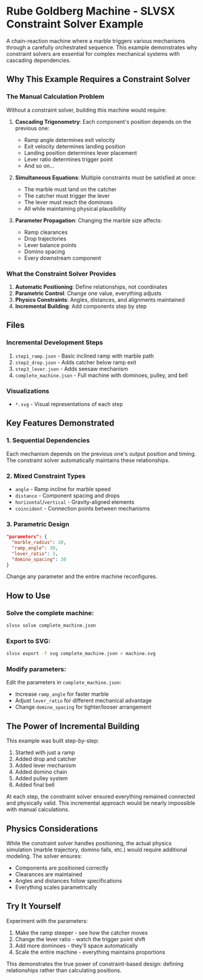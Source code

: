# Rube Goldberg Machine - SLVSX Constraint Solver Example

A chain-reaction machine where a marble triggers various mechanisms through a carefully orchestrated sequence. This example demonstrates why constraint solvers are essential for complex mechanical systems with cascading dependencies.

## Why This Example Requires a Constraint Solver

### The Manual Calculation Problem
Without a constraint solver, building this machine would require:

1. **Cascading Trigonometry**: Each component's position depends on the previous one:
   - Ramp angle determines exit velocity
   - Exit velocity determines landing position
   - Landing position determines lever placement
   - Lever ratio determines trigger point
   - And so on...

2. **Simultaneous Equations**: Multiple constraints must be satisfied at once:
   - The marble must land on the catcher
   - The catcher must trigger the lever
   - The lever must reach the dominoes
   - All while maintaining physical plausibility

3. **Parameter Propagation**: Changing the marble size affects:
   - Ramp clearances
   - Drop trajectories
   - Lever balance points
   - Domino spacing
   - Every downstream component

### What the Constraint Solver Provides

1. **Automatic Positioning**: Define relationships, not coordinates
2. **Parametric Control**: Change one value, everything adjusts
3. **Physics Constraints**: Angles, distances, and alignments maintained
4. **Incremental Building**: Add components step by step

## Files

### Incremental Development Steps
1. `step1_ramp.json` - Basic inclined ramp with marble path
2. `step2_drop.json` - Adds catcher below ramp exit
3. `step3_lever.json` - Adds seesaw mechanism
4. `complete_machine.json` - Full machine with dominoes, pulley, and bell

### Visualizations
- `*.svg` - Visual representations of each step

## Key Features Demonstrated

### 1. Sequential Dependencies
Each mechanism depends on the previous one's output position and timing. The constraint solver automatically maintains these relationships.

### 2. Mixed Constraint Types
- `angle` - Ramp incline for marble speed
- `distance` - Component spacing and drops
- `horizontal`/`vertical` - Gravity-aligned elements
- `coincident` - Connection points between mechanisms

### 3. Parametric Design
```json
"parameters": {
  "marble_radius": 10,
  "ramp_angle": 30,
  "lever_ratio": 3,
  "domino_spacing": 30
}
```
Change any parameter and the entire machine reconfigures.

## How to Use

### Solve the complete machine:
```bash
slvsx solve complete_machine.json
```

### Export to SVG:
```bash
slvsx export -f svg complete_machine.json > machine.svg
```

### Modify parameters:
Edit the parameters in `complete_machine.json`:
- Increase `ramp_angle` for faster marble
- Adjust `lever_ratio` for different mechanical advantage
- Change `domino_spacing` for tighter/looser arrangement

## The Power of Incremental Building

This example was built step-by-step:
1. Started with just a ramp
2. Added drop and catcher
3. Added lever mechanism
4. Added domino chain
5. Added pulley system
6. Added final bell

At each step, the constraint solver ensured everything remained connected and physically valid. This incremental approach would be nearly impossible with manual calculations.

## Physics Considerations

While the constraint solver handles positioning, the actual physics simulation (marble trajectory, domino falls, etc.) would require additional modeling. The solver ensures:
- Components are positioned correctly
- Clearances are maintained
- Angles and distances follow specifications
- Everything scales parametrically

## Try It Yourself

Experiment with the parameters:
1. Make the ramp steeper - see how the catcher moves
2. Change the lever ratio - watch the trigger point shift
3. Add more dominoes - they'll space automatically
4. Scale the entire machine - everything maintains proportions

This demonstrates the true power of constraint-based design: defining relationships rather than calculating positions.